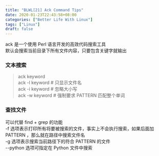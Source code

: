 ```yaml
---
title: "BLWL[21] Ack Command Tips"
date: 2020-01-23T22:43:58+08:00
categories: ["Better Life With Linux"]
tags: ["Linux"]
draft: false
---
```


ack 是一个使用 Perl 语言开发的高效代码搜索工具  
默认会搜索当前目录下所有文件内容，只要包含关键字就输出  
    
### 文本搜索
    
> ack keyword   
> ack -l keyword    # 只显示文件名   
> ack -i keyword    # 忽略大小写   
> ack -w keyword    # 强制要求 PATTERN 匹配整个单词   

### 查找文件
可以代替 find + grep 的功能  
-f 选项表示打印所有将要被搜索的文件，事实上不会执行搜索，如果后面加 PATTERN ，那么就在路径中搜索文件名  
-g 选项表示搜索当前路径下的符合 PATTERN 的文件  
--python 选项可指定在 Python 文件中搜索  
